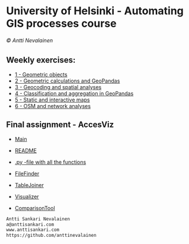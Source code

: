 # University of Helsinki - Automating GIS processes course
###### © Antti Nevalainen

## Weekly exercises:
- [1 - Geometric objects](https://github.com/anttinevalainen/automating-GIS/tree/main/1.%20Geometric%20objects)
- [2 - Geometric calculations and GeoPandas](https://github.com/anttinevalainen/automating-GIS/tree/main/2.%20Geometric%20calculations%20and%20geopandas)
- [3 - Geocoding and spatial analyses](https://github.com/anttinevalainen/automating-GIS/tree/main/3.%20Geocoding%20and%20spatial%20analyses)
- [4 - Classification and aggregation in GeoPandas](https://github.com/anttinevalainen/automating-GIS/tree/main/4.%20Classification%20and%20aggregation%20in%20geopandas)
- [5 - Static and interactive maps](https://github.com/anttinevalainen/automating-GIS/tree/main/5.%20Static%20and%20interactive%20maps)
- [6 - OSM and network analyses](https://github.com/anttinevalainen/automating-GIS/tree/main/6.%20OSM%20and%20network%20analyses)

## Final assignment - AccesViz
- [Main](https://github.com/anttinevalainen/automating-GIS/tree/main/final%20assignment)
- [README](https://github.com/anttinevalainen/automating-GIS/blob/main/final%20assignment/README.md)

- [.py -file with all the functions](https://github.com/anttinevalainen/automating-GIS/blob/main/Final%20assignment/Final.py)
- [FileFinder](https://github.com/anttinevalainen/automating-GIS/blob/main/Final%20assignment/FileFinder.py)
- [TableJoiner](https://github.com/anttinevalainen/automating-GIS/blob/main/Final%20assignment/TableJoiner.py)
- [Visualizer](https://github.com/anttinevalainen/automating-GIS/blob/main/Final%20assignment/Visualizer.py)
- [ComparisonTool](https://github.com/anttinevalainen/automating-GIS/blob/main/Final%20assignment/ComparisonTool.py)


```bash
Antti Sankari Nevalainen
a@anttisankari.com
www.anttisankari.com
https://github.com/anttinevalainen
```
